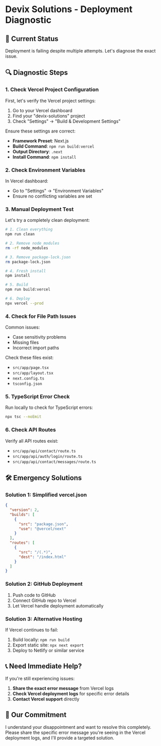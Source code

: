 # Devix Solutions - Deployment Diagnostic

## 🎯 Current Status

Deployment is failing despite multiple attempts. Let's diagnose the exact issue.

## 🔍 Diagnostic Steps

### 1. Check Vercel Project Configuration

First, let's verify the Vercel project settings:

1. Go to your Vercel dashboard
2. Find your "devix-solutions" project
3. Check "Settings" → "Build & Development Settings"

Ensure these settings are correct:
- **Framework Preset**: Next.js
- **Build Command**: `npm run build:vercel`
- **Output Directory**: `.next`
- **Install Command**: `npm install`

### 2. Check Environment Variables

In Vercel dashboard:
- Go to "Settings" → "Environment Variables"
- Ensure no conflicting variables are set

### 3. Manual Deployment Test

Let's try a completely clean deployment:

```bash
# 1. Clean everything
npm run clean

# 2. Remove node_modules
rm -rf node_modules

# 3. Remove package-lock.json
rm package-lock.json

# 4. Fresh install
npm install

# 5. Build
npm run build:vercel

# 6. Deploy
npx vercel --prod
```

### 4. Check for File Path Issues

Common issues:
- Case sensitivity problems
- Missing files
- Incorrect import paths

Check these files exist:
- `src/app/page.tsx`
- `src/app/layout.tsx`
- `next.config.ts`
- `tsconfig.json`

### 5. TypeScript Error Check

Run locally to check for TypeScript errors:
```bash
npx tsc --noEmit
```

### 6. Check API Routes

Verify all API routes exist:
- `src/app/api/contact/route.ts`
- `src/app/api/auth/login/route.ts`
- `src/app/api/contact/messages/route.ts`

## 🛠️ Emergency Solutions

### Solution 1: Simplified vercel.json

```json
{
  "version": 2,
  "builds": [
    {
      "src": "package.json",
      "use": "@vercel/next"
    }
  ],
  "routes": [
    {
      "src": "/(.*)",
      "dest": "/index.html"
    }
  ]
}
```

### Solution 2: GitHub Deployment

1. Push code to GitHub
2. Connect GitHub repo to Vercel
3. Let Vercel handle deployment automatically

### Solution 3: Alternative Hosting

If Vercel continues to fail:
1. Build locally: `npm run build`
2. Export static site: `npx next export`
3. Deploy to Netlify or similar service

## 📞 Need Immediate Help?

If you're still experiencing issues:

1. **Share the exact error message** from Vercel logs
2. **Check Vercel deployment logs** for specific error details
3. **Contact Vercel support** directly

## 🙏 Our Commitment

I understand your disappointment and want to resolve this completely. Please share the specific error message you're seeing in the Vercel deployment logs, and I'll provide a targeted solution.
